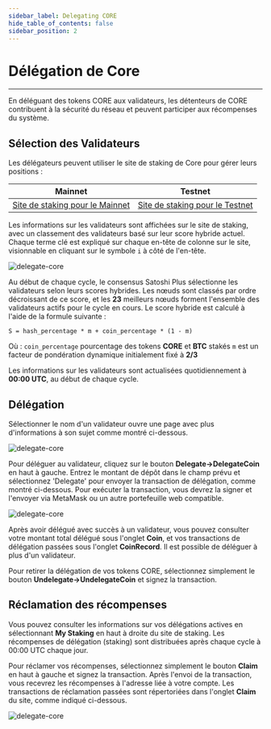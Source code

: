 ```yaml
---
sidebar_label: Delegating CORE
hide_table_of_contents: false
sidebar_position: 2
---
```


# Délégation de Core

---

En déléguant des tokens CORE aux validateurs, les détenteurs de CORE contribuent à la sécurité du réseau et peuvent participer aux récompenses du système.

## Sélection des Validateurs

Les délégateurs peuvent utiliser le site de staking de Core pour gérer leurs positions :

| Mainnet                                                      | Testnet                                                            |
| ------------------------------------------------------------ | ------------------------------------------------------------------ |
| [Site de staking pour le Mainnet](https://stake.coredao.org) | [Site de staking pour le Testnet](https://stake.test.btcs.network) |

Les informations sur les validateurs sont affichées sur le site de staking, avec un classement des validateurs basé sur leur score hybride actuel. Chaque terme clé est expliqué sur chaque en-tête de colonne sur le site, visionnable en cliquant sur le symbole `i` à côté de l'en-tête.

![delegate-core](../../static/img/delegate/delegate-core/delegate-core-1.avif)

Au début de chaque cycle, le consensus Satoshi Plus sélectionne les validateurs selon leurs scores hybrides. Les nœuds sont classés par ordre décroissant de ce score, et les **23** meilleurs nœuds forment l'ensemble des validateurs actifs pour le cycle en cours. Le score hybride est calculé à l'aide de la formule suivante :

`S = hash_percentage * m + coin_percentage * (1 - m)`

Où :
`coin_percentage` pourcentage des tokens **CORE** et **BTC** stakés
`m` est un facteur de pondération dynamique initialement fixé à **2/3**

Les informations sur les validateurs sont actualisées quotidiennement à **00:00 UTC**, au début de chaque cycle.

## Délégation

Sélectionner le nom d'un validateur ouvre une page avec plus d'informations à son sujet comme montré ci-dessous.

![delegate-core](../../static/img/delegate/delegate-core/delegate-core-2.avif)

Pour déléguer au validateur, cliquez sur le bouton **Delegate→DelegateCoin** en haut à gauche. Entrez le montant de dépôt dans le champ prévu et sélectionnez 'Delegate' pour envoyer la transaction de délégation, comme montré ci-dessous. Pour exécuter la transaction, vous devrez la signer et l'envoyer via MetaMask ou un autre portefeuille web compatible.

![delegate-core](../../static/img/delegate/delegate-core/delegate-core-3.avif)

Après avoir délégué avec succès à un validateur, vous pouvez consulter votre montant total délégué sous l'onglet **Coin**, et vos transactions de délégation passées sous l'onglet **CoinRecord**. Il est possible de déléguer à plus d'un validateur.

Pour retirer la délégation de vos tokens CORE, sélectionnez simplement le bouton **Undelegate→UndelegateCoin** et signez la transaction.

## Réclamation des récompenses

Vous pouvez consulter les informations sur vos délégations actives en sélectionnant **My Staking** en haut à droite du site de staking. Les récompenses de délégation (staking) sont distribuées après chaque cycle à 00:00 UTC chaque jour.

Pour réclamer vos récompenses, sélectionnez simplement le bouton **Claim** en haut à gauche et signez la transaction. Après l'envoi de la transaction, vous recevrez les récompenses à l'adresse liée à votre compte. Les transactions de réclamation passées sont répertoriées dans l'onglet **Claim** du site, comme indiqué ci-dessous.

![delegate-core](../../static/img/delegate/delegate-core/delegate-core-4.avif)
